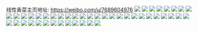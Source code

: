 线性香菜主页地址: https://weibo.com/u/7689604976 
![](https://wx4.sinaimg.cn/mw2000/008ooNwIgy1h94z26enacj32c0340kjm.jpg) 
![](https://wx4.sinaimg.cn/mw2000/008ooNwIgy1h94z23ukkej32c0340kjm.jpg) 
![](https://wx4.sinaimg.cn/mw2000/008ooNwIgy1h94z29rsjzj32c0340kjm.jpg) 
![](https://wx4.sinaimg.cn/mw2000/008ooNwIgy1h93rjmi0nuj31v42sp4qq.jpg) 
![](https://wx4.sinaimg.cn/mw2000/008ooNwIgy1h93rivrjyuj31ul2gs1ky.jpg) 
![](https://wx4.sinaimg.cn/mw2000/008ooNwIgy1h93rj9azlmj31y12x3b2a.jpg) 
![](https://wx4.sinaimg.cn/mw2000/008ooNwIgy1h93rk3j6c8j31sc2dsu0y.jpg) 
![](https://wx4.sinaimg.cn/mw2000/008ooNwIgy1h93rj10mrtj32042o5x6q.jpg) 
![](https://wx4.sinaimg.cn/mw2000/008ooNwIgy1h93rjxfma7j31mn2c1hdu.jpg) 
![](https://wx4.sinaimg.cn/mw2000/008ooNwIgy1h93rj53v5gj320w2p7x6q.jpg) 
![](https://wx4.sinaimg.cn/mw2000/008ooNwIgy1h93rjhurgaj32c03407wk.jpg) 
![](https://wx4.sinaimg.cn/mw2000/008ooNwIgy1h93riqc0zsj31yt2y8hdu.jpg) 
![](https://wx4.sinaimg.cn/mw2000/008ooNwIgy1h93rjtntbkj31jz29ke82.jpg) 
![](https://wx4.sinaimg.cn/mw2000/008ooNwIgy1h91g0unfucj30u00jfq4x.jpg) 
![](https://wx4.sinaimg.cn/mw2000/008ooNwIgy1h8z6d8gz9cj325f2v8u10.jpg) 
![](https://wx4.sinaimg.cn/mw2000/008ooNwIgy1h8z6cqm65lj31za2n14qs.jpg) 
![](https://wx4.sinaimg.cn/mw2000/008ooNwIgy1h8z6cxkkcrj31ze2z4u10.jpg) 
![](https://wx4.sinaimg.cn/mw2000/008ooNwIgy1h8z6d2q038j31vl2i4x6r.jpg) 
![](https://wx4.sinaimg.cn/mw2000/008ooNwIgy1h8z6dbqamdj31wj2ut7wi.jpg) 
![](https://wx4.sinaimg.cn/mw2000/008ooNwIgy1h8z6dj3hxnj322n33z1l1.jpg) 
![](https://wx4.sinaimg.cn/mw2000/008ooNwIgy1h8yrqez2gxj30u00x50w1.jpg) 
![](https://wx4.sinaimg.cn/mw2000/008ooNwIgy1h8otcb3yxvj30zo2561i3.jpg) 
![](https://wx4.sinaimg.cn/mw2000/008ooNwIgy1h8oshvtix2j30zn1rehdt.jpg) 
![](https://wx4.sinaimg.cn/mw2000/008ooNwIgy1h8oshy0so5j30zn1re7pm.jpg) 
![](https://wx4.sinaimg.cn/mw2000/008ooNwIgy1h8osi4lohvj3206309b2c.jpg) 
![](https://wx4.sinaimg.cn/mw2000/008ooNwIgy1h8osis3kr2j31ih29q4qq.jpg) 
![](https://wx4.sinaimg.cn/mw2000/008ooNwIgy1h8osix9eu2j31sc2dsb2b.jpg) 
![](https://wx4.sinaimg.cn/mw2000/008ooNwIgy1h8osip8quvj31sc2dsnpe.jpg) 
![](https://wx4.sinaimg.cn/mw2000/008ooNwIgy1h8nk3uzicnj31za2yxnle.jpg) 
![](https://wx4.sinaimg.cn/mw2000/008ooNwIgy1h8nk3ub03jj337k2527wh.jpg) 
![](https://wx4.sinaimg.cn/mw2000/008ooNwIgy1h8nhix6cykj30tv0gxgng.jpg) 
![](https://wx4.sinaimg.cn/mw2000/008ooNwIgy1h8n574bmo1j30zo2561ky.jpg) 
![](https://wx4.sinaimg.cn/mw2000/008ooNwIgy1h8n4ka4s5xj30jg0rj40m.jpg) 
![](https://wx4.sinaimg.cn/mw2000/008ooNwIgy1h8n4kauwqgj30jg0rstcq.jpg) 
![](https://wx4.sinaimg.cn/mw2000/008ooNwIgy1h8n4kblam6j30jg0rs43i.jpg) 
![](https://wx4.sinaimg.cn/mw2000/008ooNwIgy1h8n4kcdmo3j30jg0rjn3c.jpg) 
![](https://wx4.sinaimg.cn/mw2000/008ooNwIgy1h8n4kd9jwvj30jg0rjqax.jpg) 
![](https://wx4.sinaimg.cn/mw2000/008ooNwIgy1h8n4k9mhhkj30jg0rjk2l.jpg) 
![](https://wx4.sinaimg.cn/mw2000/008ooNwIgy1h8n4ke7feij30jg0rjqa0.jpg) 
![](https://wx4.sinaimg.cn/mw2000/008ooNwIgy1h8n4kf9mqaj30jg0rk14i.jpg) 
![](https://wx4.sinaimg.cn/mw2000/008ooNwIgy1h8n4kh6yayj30jg0rlk29.jpg) 
![](https://wx4.sinaimg.cn/mw2000/008ooNwIgy1h8n4ki4at6j30jg0ri0zx.jpg) 
![](https://wx4.sinaimg.cn/mw2000/008ooNwIgy1h8n4kiorgjj30jg0rs414.jpg) 
![](https://wx4.sinaimg.cn/mw2000/008ooNwIgy1h8n4kjkh12j30jg0rlk1c.jpg) 
![](https://wx4.sinaimg.cn/mw2000/008ooNwIgy1h8n4kk52zgj30jg0rjq5p.jpg) 
![](https://wx4.sinaimg.cn/mw2000/008ooNwIgy1h8n4kkney4j30jg0rowi6.jpg) 
